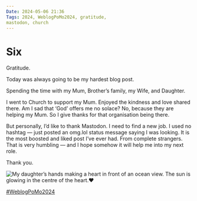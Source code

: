 ```yaml
---
Date: 2024-05-06 21:36
Tags: 2024, WeblogPoMo2024, gratitude,
mastodon, church
---
```


# Six

Gratitude. 

Today was always going to be my hardest blog post.

Spending the time with my Mum, Brother’s family, my Wife, and Daughter. 

I went to Church to support my Mum. Enjoyed the kindness and love shared there. Am I sad that ‘God’ offers me no solace? No, because they are helping my Mum. So I give thanks for that organisation being there.

But personally, I’d like to thank Mastodon. I need to find a new job. I used no hashtag — just posted an omg.lol status message saying I was looking. It is the most boosted and liked post I’ve ever had. From complete strangers. That is very humbling — and I hope somehow it will help me into my next role. 

Thank you. 

![My daughter’s hands making a heart in front of an ocean view. The sun is glowing in the centre of the heart.❤️](https://cdn.some.pics/phils/6637fe3e2b1da.jpg)

[#WeblogPoMo2024](https://weblog.anniegreens.lol/weblog-posting-month-2024)